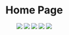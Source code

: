 <!DOCTYPE html>
<html>
<head>
<meta name="viewport" content="width=device-width, initial-scale=1.0">
</head>
<body>

<h1 align="center">Home Page</h1>

<p align="center">
  
  <img src="https://img.shields.io/badge/Home_Page-blue?style=plastic">
  <img src="https://img.shields.io/github/last-commit/dimkagithub/dimkagithub.github.io/main?style=plastic">
  <img src="https://img.shields.io/github/commit-activity/m/dimkagithub/dimkagithub.github.io/main?style=plastic">
  <img src="https://img.shields.io/github/directory-file-count/dimkagithub/dimkagithub.github.io?style=plastic">
  <img src="https://img.shields.io/github/repo-size/dimkagithub/dimkagithub.github.io?style=plastic">
  
</p>
  
</body>
</html>
